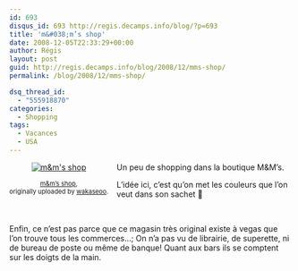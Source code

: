 ```yaml
---
id: 693
disqus_id: 693 http://regis.decamps.info/blog/?p=693
title: 'm&#038;m’s shop'
date: 2008-12-05T22:33:29+00:00
author: Régis
layout: post
guid: http://regis.decamps.info/blog/2008/12/mms-shop/
permalink: /blog/2008/12/mms-shop/

dsq_thread_id:
  - "555918870"
categories:
  - Shopping
tags:
  - Vacances
  - USA
---
```

<div style="float: left; text-align: center; margin-right: 15px; margin-bottom: 15px;">
  <a href="http://www.flickr.com/photos/wakaseoo/3096082370/" title="photo sharing"><img src="http://farm4.static.flickr.com/3127/3096082370_422398379e_t.jpg" alt="m&m's shop" /></a><br /> <span style="font-size: 0.8em; margin-top: 0px;"><br /> <a href="http://www.flickr.com/photos/wakaseoo/3096082370/">m&m’s shop</a>,<br /> originally uploaded by <a href="http://www.flickr.com/people/wakaseoo/">wakaseoo</a>.<br /> </span>
</div>

Un peu de shopping dans la boutique M&M’s.

L’idée ici, c’est qu’on met les couleurs que l’on veut dans son sachet 🙂
  
<br clear="all" />

Enfin, ce n’est pas parce que ce magasin très original existe à vegas que l’on trouve tous les commerces…; On n’a pas vu de librairie, de superette, ni de bureau de poste ou même de banque! Quant aux bars ils se comptent sur les doigts de la main.
